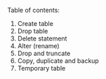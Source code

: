 Table of contents:
1. Create table
2. Drop table
3. Delete statement
4. Alter (rename)
5. Drop and truncate
6. Copy, duplicate and backup
7. Temporary table
